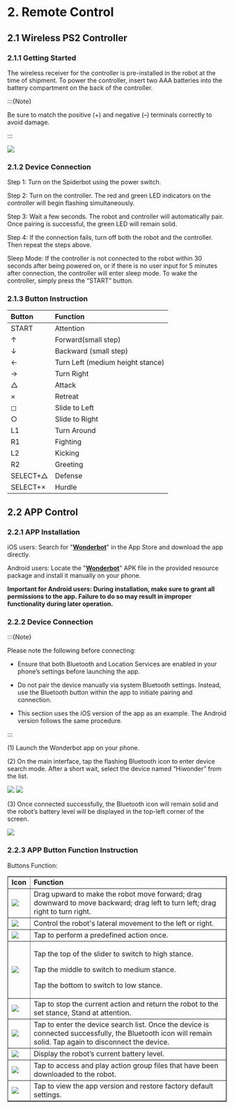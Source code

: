 # 2. Remote Control

## 2.1 Wireless PS2 Controller

### 2.1.1 Getting Started

The wireless receiver for the controller is pre-installed in the robot at the time of shipment. To power the controller, insert two AAA batteries into the battery compartment on the back of the controller.

:::{Note}

Be sure to match the positive (+) and negative (–) terminals correctly to avoid damage.

:::

<img class="common_img" src="../_static/media/chapter_2/section_1/image2.png" />

### 2.1.2 Device Connection

Step 1: Turn on the Spiderbot using the power switch.

Step 2: Turn on the controller. The red and green LED indicators on the controller will begin flashing simultaneously.

Step 3: Wait a few seconds. The robot and controller will automatically pair. Once pairing is successful, the green LED will remain solid.

Step 4: If the connection fails, turn off both the robot and the controller. Then repeat the steps above.

Sleep Mode: If the controller is not connected to the robot within 30 seconds after being powered on, or if there is no user input for 5 minutes after connection, the controller will enter sleep mode. To wake the controller, simply press the “START” button.

### 2.1.3 Button Instruction

| Button   | Function                         |
| :------- | :------------------------------- |
| START    | Attention                        |
| ↑        | Forward(small step)              |
| ↓        | Backward (small step)            |
| ←        | Turn Left (medium height stance) |
| →        | Turn Right                       |
| △        | Attack                           |
| ×        | Retreat                          |
| ◻        | Slide to Left                    |
| ○        | Slide to Right                   |
| L1       | Turn Around                      |
| R1       | Fighting                         |
| L2       | Kicking                          |
| R2       | Greeting                         |
| SELECT+△ | Defense                          |
| SELECT+× | Hurdle                           |

## 2.2 APP Control

### 2.2.1  APP Installation

iOS users: Search for "[**Wonderbot**](https://apps.apple.com/us/app/wonderbot-robot/id1519146341)" in the App Store and download the app directly.

Android users: Locate the "[**Wonderbot**](https://play.google.com/store/apps/details?id=com.Wonder.bot)" APK file in the provided resource package and install it manually on your phone.

**Important for Android users: During installation, make sure to grant all permissions to the app. Failure to do so may result in improper functionality during later operation.**

### 2.2.2 Device Connection

:::{Note}

Please note the following before connecting:

* Ensure that both Bluetooth and Location Services are enabled in your phone’s settings before launching the app.

* Do not pair the device manually via system Bluetooth settings. Instead, use the Bluetooth button within the app to initiate pairing and connection.

* This section uses the iOS version of the app as an example. The Android version follows the same procedure.

:::

(1) Launch the Wonderbot app on your phone.

(2) On the main interface, tap the flashing Bluetooth icon to enter device search mode. After a short wait, select the device named “Hiwonder” from the list.

<img class="common_img" src="../_static/media/chapter_2/section_2/image2.png"   />

<img class="common_img" src="../_static/media/chapter_2/section_2/image3.png" />

(3) Once connected successfully, the Bluetooth icon will remain solid and the robot’s battery level will be displayed in the top-left corner of the screen.

<img class="common_img" src="../_static/media/chapter_2/section_2/image4.png" />

### 2.2.3 APP Button Function Instruction

Buttons Function:

<table  class="docutils-nobg"  border="1">
<colgroup>
<col  />
<col  />
</colgroup>
<tbody>
<tr>
<td><strong>Icon</strong></td>
<td><strong>Function</strong></td>
</tr>
<tr>
<td><img src="../_static/media/chapter_2/section_2/image5.png" /></td>
<td>Drag upward to make the robot move forward; drag downward to move backward; drag left to turn left; drag right to turn right.</td>
</tr>
<tr>
<td><img src="../_static/media/chapter_2/section_2/image6.png" /></td>
<td>Control the robot's lateral movement to the left or right.</td>
</tr>
<tr>
<td><img src="../_static/media/chapter_2/section_2/image7.png" /></td>
<td>Tap to perform a predefined action once.</td>
</tr>
<tr>
<td><img src="../_static/media/chapter_2/section_2/image8.png" /></td>
<td><p>Tap the top of the slider to switch to high stance.</p>
<p>Tap the middle to switch to medium stance.</p>
<p>Tap the bottom to switch to low stance.</p></td>
</tr>
<tr>
<td><img src="../_static/media/chapter_2/section_2/image9.png" /></td>
<td>Tap to stop the current action and return the robot to the set stance, Stand at attention.</td>
</tr>
<tr>
<td><img src="../_static/media/chapter_2/section_2/image10.png"   /></td>
<td>Tap to enter the device search list. Once the device is connected successfully, the Bluetooth icon will remain solid. Tap again to disconnect the device.</td>
</tr>
<tr>
<td><img src="../_static/media/chapter_2/section_2/image11.png" /></td>
<td>Display the robot’s current battery level.</td>
</tr>
<tr>
<td><img src="../_static/media/chapter_2/section_2/image12.png" /></td>
<td>Tap to access and play action group files that have been downloaded to the robot.</td>
</tr>
<tr>
<td><img src="../_static/media/chapter_2/section_2/image13.png" /></td>
<td>Tap to view the app version and restore factory default settings.</td>
</tr>
</tbody>
</table>